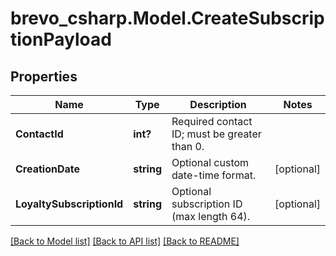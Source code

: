 # brevo_csharp.Model.CreateSubscriptionPayload
## Properties

Name | Type | Description | Notes
------------ | ------------- | ------------- | -------------
**ContactId** | **int?** | Required contact ID; must be greater than 0. | 
**CreationDate** | **string** | Optional custom date-time format. | [optional] 
**LoyaltySubscriptionId** | **string** | Optional subscription ID (max length 64). | [optional] 

[[Back to Model list]](../README.md#documentation-for-models) [[Back to API list]](../README.md#documentation-for-api-endpoints) [[Back to README]](../README.md)

